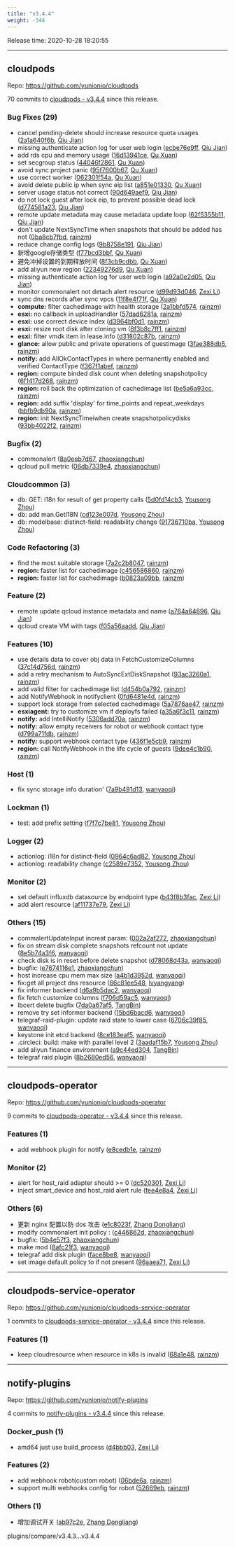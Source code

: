 ```yaml
---
title: "v3.4.4"
weight: -344
---
```


Release time: 2020-10-28 18:20:55

---
## cloudpods

Repo: https://github.com/yunionio/cloudpods

70 commits to [cloudpods - v3.4.4] since this release.

### Bug Fixes (29)
- cancel pending-delete should increase resource quota usages ([2a1a640f6b](https://github.com/yunionio/cloudpods/commit/2a1a640f6ba121c0c666cc94ffb6eaa56c2adbc0), [Qiu Jian](mailto:qiujian@yunionyun.com))
- missing authenticate action log for user web login ([ecbe76e9ff](https://github.com/yunionio/cloudpods/commit/ecbe76e9ff93ed63fd455efb6cd6161f7ef55246), [Qiu Jian](mailto:qiujian@yunionyun.com))
- add rds cpu and memory usage ([16d13941ce](https://github.com/yunionio/cloudpods/commit/16d13941cecea5ab47931fe6dd6a93554b4e7338), [Qu Xuan](mailto:quxuan@yunionyun.com))
- set secgroup status ([44046f2861](https://github.com/yunionio/cloudpods/commit/44046f286169a443c316140ca379940e5b82de1a), [Qu Xuan](mailto:quxuan@yunionyun.com))
- avoid sync project panic ([95f7600b67](https://github.com/yunionio/cloudpods/commit/95f7600b67588655006947a8c3608340f1ca1df8), [Qu Xuan](mailto:quxuan@yunionyun.com))
- use correct worker ([062301f54a](https://github.com/yunionio/cloudpods/commit/062301f54a99742f4044908464d2de5d33822a46), [Qu Xuan](mailto:quxuan@yunionyun.com))
- avoid delete public ip when sync eip list ([a851e01330](https://github.com/yunionio/cloudpods/commit/a851e01330e63c5ac94acddbae342642a772a4da), [Qu Xuan](mailto:quxuan@yunionyun.com))
- server usage status not correct ([90d649aef9](https://github.com/yunionio/cloudpods/commit/90d649aef91602b6a7b6a22755203260dccd3665), [Qiu Jian](mailto:qiujian@yunionyun.com))
- do not lock guest after lock eip, to prevent possible dead lock ([d774581a23](https://github.com/yunionio/cloudpods/commit/d774581a236a01b8064ad7ae87a3099d6f27082e), [Qiu Jian](mailto:qiujian@yunionyun.com))
- remote update metadata may cause metadata update loop ([62f5355b11](https://github.com/yunionio/cloudpods/commit/62f5355b11b8d807b6c1626728e7ad6bd38c30e1), [Qiu Jian](mailto:qiujian@yunionyun.com))
- don't update NextSyncTime when snapshots that should be added has not ([0ba8cb7fbd](https://github.com/yunionio/cloudpods/commit/0ba8cb7fbd543fc4e00e9cfec2a1ca91b41c619a), [rainzm](mailto:mjoycarry@gmail.com))
- reduce change config logs ([9b8758e191](https://github.com/yunionio/cloudpods/commit/9b8758e19126f7a443c5890d585f6a57d0ca9c47), [Qiu Jian](mailto:qiujian@yunionyun.com))
- 新增google存储类型 ([f77bcd3bbf](https://github.com/yunionio/cloudpods/commit/f77bcd3bbf59bc00f289e17b7a8294cd95610817), [Qu Xuan](mailto:quxuan@yunionyun.com))
- 避免冲掉设置的到期释放时间 ([8f3cb9cdbb](https://github.com/yunionio/cloudpods/commit/8f3cb9cdbb38e0aded203e73b5069271ac824404), [Qu Xuan](mailto:quxuan@yunionyun.com))
- add aliyun new region ([22349276d9](https://github.com/yunionio/cloudpods/commit/22349276d9f8fadbf15bb9140c0b234e025a67e2), [Qu Xuan](mailto:quxuan@yunionyun.com))
- missing authenticate action log for user web login ([a92a0e2d05](https://github.com/yunionio/cloudpods/commit/a92a0e2d050a65f4712e4d83bcc3a38329d0079a), [Qiu Jian](mailto:qiujian@yunionyun.com))
- monitor commonalert not detach alert resource ([d99d93d046](https://github.com/yunionio/cloudpods/commit/d99d93d04656b67879c1770b4dd0fa4715ced328), [Zexi Li](mailto:zexi.li@qq.com))
- sync dns records after sync vpcs ([11f8e4f71f](https://github.com/yunionio/cloudpods/commit/11f8e4f71fda3e132389b5ef4a670459b2f27f70), [Qu Xuan](mailto:quxuan@yunionyun.com))
- **compute:** filter cachedimage with health storage ([2a1bbfd574](https://github.com/yunionio/cloudpods/commit/2a1bbfd574faca6ceb8fc1320f5bdb54774300b0), [rainzm](mailto:mjoycarry@gmail.com))
- **esxi:** no callback in uploadHandler ([57dad6281a](https://github.com/yunionio/cloudpods/commit/57dad6281aa368b8a2f29407551dd6c0b26353dc), [rainzm](mailto:mjoycarry@gmail.com))
- **esxi:** use correct device index ([d3964bf0d1](https://github.com/yunionio/cloudpods/commit/d3964bf0d11562d0416fb4fe5c8ec0c672205e71), [rainzm](mailto:mjoycarry@gmail.com))
- **esxi:** resize root disk after cloning vm ([8f3b8c7ff1](https://github.com/yunionio/cloudpods/commit/8f3b8c7ff18504735f3938c722972005e921f59f), [rainzm](mailto:mjoycarry@gmail.com))
- **esxi:** filter vmdk item in lease.info ([d31802c87b](https://github.com/yunionio/cloudpods/commit/d31802c87b49f71afd9549a9c6d977ca56ad9ebc), [rainzm](mailto:mjoycarry@gmail.com))
- **glance:** allow public and private operations of guestimage ([3fae388db5](https://github.com/yunionio/cloudpods/commit/3fae388db50b45977624d18beb85e27fec04c356), [rainzm](mailto:mjoycarry@gmail.com))
- **notify:** add AllOkContactTypes in where permanently enabled and verified ContactType ([f367f1abef](https://github.com/yunionio/cloudpods/commit/f367f1abefbdc44888b3a04635995c3d84ec4d74), [rainzm](mailto:mjoycarry@gmail.com))
- **region:** compute binded disk count when deleting snapshotpolicy ([6f1417d268](https://github.com/yunionio/cloudpods/commit/6f1417d268fd4a87ed563089ea06cb2f4bd3f464), [rainzm](mailto:mjoycarry@gmail.com))
- **region:** roll back the optimization of cachedimage list ([be5a6a93cc](https://github.com/yunionio/cloudpods/commit/be5a6a93ccac459cb4cef87ea37850a7163cb170), [rainzm](mailto:mjoycarry@gmail.com))
- **region:** add suffix 'display' for time_points and repeat_weekdays ([bbfb9db90a](https://github.com/yunionio/cloudpods/commit/bbfb9db90aabeb286c912016f6b3cde17f53deff), [rainzm](mailto:mjoycarry@gmail.com))
- **region:** init NextSyncTimeiwhen create snapshotpolicydisks ([93bb4022f2](https://github.com/yunionio/cloudpods/commit/93bb4022f21b882b6b16f9e016cb09c95a68ce22), [rainzm](mailto:mjoycarry@gmail.com))

### Bugfix (2)
- commonalert ([8a0eeb7d67](https://github.com/yunionio/cloudpods/commit/8a0eeb7d67c03aca29d1977ea5bc3f3c8a43f597), [zhaoxiangchun](mailto:1422928955@qq.com))
- qcloud pull metric ([06db7339e4](https://github.com/yunionio/cloudpods/commit/06db7339e4674c30ddb495148da437b7417a1f51), [zhaoxiangchun](mailto:1422928955@qq.com))

### Cloudcommon (3)
- db: GET: i18n for result of get property calls ([5d0fd14cb3](https://github.com/yunionio/cloudpods/commit/5d0fd14cb3d4604b6504dcd8b04cc1d9cc743364), [Yousong Zhou](mailto:zhouyousong@yunionyun.com))
- db: add man.GetI18N ([cd123e007d](https://github.com/yunionio/cloudpods/commit/cd123e007d9075244e82c7a213f6b134a122a3b2), [Yousong Zhou](mailto:zhouyousong@yunionyun.com))
- db: modelbase: distinct-field: readability change ([91736710ba](https://github.com/yunionio/cloudpods/commit/91736710baf8705a551b666394803ccf8cab5f9b), [Yousong Zhou](mailto:zhouyousong@yunionyun.com))

### Code Refactoring (3)
- find the most suitable storage ([7a2c2b8047](https://github.com/yunionio/cloudpods/commit/7a2c2b80477e9515736a424fba3378e7cd8972bc), [rainzm](mailto:mjoycarry@gmail.com))
- **region:** faster list for cachedimage ([c456586860](https://github.com/yunionio/cloudpods/commit/c45658686004ae1c63b33d1b8fb09d107234a214), [rainzm](mailto:mjoycarry@gmail.com))
- **region:** faster list for cachedimage ([b0823a09bb](https://github.com/yunionio/cloudpods/commit/b0823a09bb841fb9115025b5248567d39e1c06c9), [rainzm](mailto:mjoycarry@gmail.com))

### Feature (2)
- remote update qcloud instance metadata and name ([a764a64696](https://github.com/yunionio/cloudpods/commit/a764a6469630e334c12f3e334c37b12a49dc5fcb), [Qiu Jian](mailto:qiujian@yunionyun.com))
- qcloud create VM with tags ([f05a56aadd](https://github.com/yunionio/cloudpods/commit/f05a56aadd0dd4bdb956e9bea3a5b4c6492d19cc), [Qiu Jian](mailto:qiujian@yunionyun.com))

### Features (10)
- use details data to cover obj data in FetchCustomizeColumns ([37c14d756d](https://github.com/yunionio/cloudpods/commit/37c14d756d7303183f58376cb22aee8dfa94a653), [rainzm](mailto:mjoycarry@gmail.com))
- add a retry mechanism to AutoSyncExtDiskSnapshot ([93ac3260a1](https://github.com/yunionio/cloudpods/commit/93ac3260a1068c125a6775f5164b863ef1db58aa), [rainzm](mailto:mjoycarry@gmail.com))
- add valid filter for cachedimage list ([d454b0a792](https://github.com/yunionio/cloudpods/commit/d454b0a79283c1db29453386777dfd232a639195), [rainzm](mailto:mjoycarry@gmail.com))
- add NotifyWebhook in notifyclient ([0fd6481e4d](https://github.com/yunionio/cloudpods/commit/0fd6481e4d64d253762f5233862a4c19849ad7cb), [rainzm](mailto:mjoycarry@gmail.com))
- support lock storage from selected cachedimage ([5a7876ae47](https://github.com/yunionio/cloudpods/commit/5a7876ae47e1c29d840a2390a12755f67c5fdf43), [rainzm](mailto:mjoycarry@gmail.com))
- **esxiagent:** try to customize vm if deployfs failed ([a35a6f3c11](https://github.com/yunionio/cloudpods/commit/a35a6f3c11fd014761ed2448ffe927949943ad01), [rainzm](mailto:mjoycarry@gmail.com))
- **notify:** add IntelliNotify ([5306add70a](https://github.com/yunionio/cloudpods/commit/5306add70a613ff1733ac2557d55666c7db06daa), [rainzm](mailto:mjoycarry@gmail.com))
- **notify:** allow empty receivers for robot or webhook contact type ([d799a71fdb](https://github.com/yunionio/cloudpods/commit/d799a71fdbe7b949929a6f36fa618f942a79fe0d), [rainzm](mailto:mjoycarry@gmail.com))
- **notify:** support webhook contact type ([436f1e5cb9](https://github.com/yunionio/cloudpods/commit/436f1e5cb94a8473eeeb73c66f4e286bd9f349fd), [rainzm](mailto:mjoycarry@gmail.com))
- **region:** call NotifyWebhook in the life cycle of guests ([9dee4c1b90](https://github.com/yunionio/cloudpods/commit/9dee4c1b907ad131dc021c9303859db2f755d0e1), [rainzm](mailto:mjoycarry@gmail.com))

### Host (1)
- fix sync storage info duration' ([7a9b491d13](https://github.com/yunionio/cloudpods/commit/7a9b491d134281287917258ed0cd8f506d1666e5), [wanyaoqi](mailto:wanyaoqi@yunionyun.com))

### Lockman (1)
- test: add prefix setting ([f7f7c7be81](https://github.com/yunionio/cloudpods/commit/f7f7c7be81145dcf6db712aaa06b88d76a31cfa0), [Yousong Zhou](mailto:zhouyousong@yunionyun.com))

### Logger (2)
- actionlog: i18n for distinct-field ([0964c6ad82](https://github.com/yunionio/cloudpods/commit/0964c6ad82865f001a77f323f196916a7a8335ae), [Yousong Zhou](mailto:zhouyousong@yunionyun.com))
- actionlog: readability change ([c2589e7352](https://github.com/yunionio/cloudpods/commit/c2589e7352fdb5b1f34a754a5d2f04af97bb88c8), [Yousong Zhou](mailto:zhouyousong@yunionyun.com))

### Monitor (2)
- set default influxdb datasource by endpoint type ([b43f8b3fac](https://github.com/yunionio/cloudpods/commit/b43f8b3fac7b996f0ec72d2d1e8dac24a66e80a0), [Zexi Li](mailto:zexi.li@qq.com))
- add alert resource ([af11737e79](https://github.com/yunionio/cloudpods/commit/af11737e79fac7fea2d069c9e7f0659ff137ec24), [Zexi Li](mailto:zexi.li@qq.com))

### Others (15)
- commalertUpdateInput increat param: ([002a2af272](https://github.com/yunionio/cloudpods/commit/002a2af2729a7574ed8e74d1277aa7fbf9a72868), [zhaoxiangchun](mailto:1422928955@qq.com))
- fix on stream disk complete snapshots refcount not update ([8e5b74a3f6](https://github.com/yunionio/cloudpods/commit/8e5b74a3f6ec4c8ce9444a7ed7a0e29c035e6f4b), [wanyaoqi](mailto:wanyaoqi@yunionyun.com))
- check disk is in reset before delete snapshot ([d78068d43a](https://github.com/yunionio/cloudpods/commit/d78068d43a4cd0d81cfaa5bc9afd86135c51f43a), [wanyaoqi](mailto:wanyaoqi@yunionyun.com))
- bugfix: ([e7674116e1](https://github.com/yunionio/cloudpods/commit/e7674116e19a9edaea9e526b865c5e21a01e7360), [zhaoxiangchun](mailto:1422928955@qq.com))
- host increase cpu mem max size ([a4b1d3952d](https://github.com/yunionio/cloudpods/commit/a4b1d3952da3f30caea8574b218038f8b94365ef), [wanyaoqi](mailto:wanyaoqi@yunionyun.com))
- fix:get all project dns resource ([66c81ee548](https://github.com/yunionio/cloudpods/commit/66c81ee54858a89a928224741cdb7c78e194ba49), [lvyangyang](mailto:lvyangyang@yunion.cn))
- fix informer backend ([d6a9b5dac2](https://github.com/yunionio/cloudpods/commit/d6a9b5dac2f919a7ff8e7c9703b25cf19f555071), [wanyaoqi](mailto:wanyaoqi@yunionyun.com))
- fix fetch customize columns ([f706d59ac5](https://github.com/yunionio/cloudpods/commit/f706d59ac5aa9040ecb112de8aaea66630596630), [wanyaoqi](mailto:wanyaoqi@yunionyun.com))
- lbcert delete bugfix ([7da0a67af5](https://github.com/yunionio/cloudpods/commit/7da0a67af58a4ac06d813331780b36cc9bce5fd3), [TangBin](mailto:tangbin@yunion.cn))
- remove try set informer backend ([15bd6bacd6](https://github.com/yunionio/cloudpods/commit/15bd6bacd6732cf39ebb235a84ebc9fbe2843972), [wanyaoqi](mailto:wanyaoqi@yunionyun.com))
- telegraf-raid-plugin: update raid state to lower case ([6706c39f85](https://github.com/yunionio/cloudpods/commit/6706c39f85687d243e5a4a7a28beebd9dcd1838c), [wanyaoqi](mailto:wanyaoqi@yunionyun.com))
- keystone init etcd backend ([8ce183eaf5](https://github.com/yunionio/cloudpods/commit/8ce183eaf599dbafc05a911e4506f70093e845fc), [wanyaoqi](mailto:wanyaoqi@yunionyun.com))
- .circleci: build: make with parallel level 2 ([3aadaf15b7](https://github.com/yunionio/cloudpods/commit/3aadaf15b7df28c2aec5efbd148822675f2d6d55), [Yousong Zhou](mailto:zhouyousong@yunionyun.com))
- add aliyun finance environment ([a9c44ed304](https://github.com/yunionio/cloudpods/commit/a9c44ed3049143b737404a9ae8329050a831adc3), [TangBin](mailto:tangbin@yunion.cn))
- telegraf raid plugin ([8b2680ed56](https://github.com/yunionio/cloudpods/commit/8b2680ed563633a5404fa5d9b4dcc5a18e8b1d14), [wanyaoqi](mailto:wanyaoqi@yunionyun.com))

[cloudpods - v3.4.4]: https://github.com/yunionio/cloudpods/compare/v3.4.3...v3.4.4
---
## cloudpods-operator

Repo: https://github.com/yunionio/cloudpods-operator

9 commits to [cloudpods-operator - v3.4.4] since this release.

### Features (1)
- add webhook plugin for notify ([e8cedb1e](https://github.com/yunionio/cloudpods-operator/commit/e8cedb1ebd2c86a0661f9cf593a20d3588e15690), [rainzm](mailto:mjoycarry@gmail.com))

### Monitor (2)
- alert for host_raid adapter should >= 0 ([dc520301](https://github.com/yunionio/cloudpods-operator/commit/dc520301725c4e207f29e2b744b8288d62a31b7e), [Zexi Li](mailto:zexi.li@qq.com))
- inject smart_device and host_raid alert rule ([fee4e8a4](https://github.com/yunionio/cloudpods-operator/commit/fee4e8a4d6e6df2d8700be620101ce23531ef1da), [Zexi Li](mailto:zexi.li@qq.com))

### Others (6)
- 更新 nginx 配置以防 dos 攻击 ([e1c8023f](https://github.com/yunionio/cloudpods-operator/commit/e1c8023f9a7e45672eada68c2161a0bd08a994b7), [Zhang Dongliang](mailto:zhangdongliang@yunion.cn))
- modify commonalert init policy : ([c446862d](https://github.com/yunionio/cloudpods-operator/commit/c446862d7add2475ea14a133f215db5bcb71457e), [zhaoxiangchun](mailto:1422928955@qq.com))
- bugfix: ([5b4e57f3](https://github.com/yunionio/cloudpods-operator/commit/5b4e57f375962922a9ae88e7868015f445b0c3ed), [zhaoxiangchun](mailto:1422928955@qq.com))
- make mod ([8afc21f3](https://github.com/yunionio/cloudpods-operator/commit/8afc21f3d8aaf752a3650b69d2fd6b5c94a58707), [wanyaoqi](mailto:wanyaoqi@yunionyun.com))
- telegraf add disk plugin ([face8be8](https://github.com/yunionio/cloudpods-operator/commit/face8be831824adae1ed63d2b745729bac76e25c), [wanyaoqi](mailto:wanyaoqi@yunionyun.com))
- set image default policy to if not present ([96aaea71](https://github.com/yunionio/cloudpods-operator/commit/96aaea711dad5ab304061977b5c4d61a94f53063), [Zexi Li](mailto:zexi.li@qq.com))

[cloudpods-operator - v3.4.4]: https://github.com/yunionio/cloudpods-operator/compare/v3.4.3...v3.4.4
---
## cloudpods-service-operator

Repo: https://github.com/yunionio/cloudpods-service-operator

1 commits to [cloudpods-service-operator - v3.4.4] since this release.

### Features (1)
- keep cloudresource when resource in k8s is invalid ([68a1e48](https://github.com/yunionio/cloudpods-service-operator/commit/68a1e4826486d5d3efc23b083f4ff7e06535768a), [rainzm](mailto:mjoycarry@gmail.com))

[cloudpods-service-operator - v3.4.4]: https://github.com/yunionio/cloudpods-service-operator/compare/v3.4.3...v3.4.4
---
## notify-plugins

Repo: https://github.com/yunionio/notify-plugins

4 commits to [notify-plugins - v3.4.4] since this release.

### Docker_push (1)
- amd64 just use build_process ([d4bbb03](https://github.com/yunionio/notify-plugins/commit/d4bbb03853d2317bcb442a8da0f3ef168de931c5), [Zexi Li](mailto:zexi.li@qq.com))

### Features (2)
- add webhook robot(custom robot) ([06bde6a](https://github.com/yunionio/notify-plugins/commit/06bde6a56d2781c83b4ff8981ce4cd5498c99ca7), [rainzm](mailto:mjoycarry@gmail.com))
- support multi webhooks config for robot ([52669eb](https://github.com/yunionio/notify-plugins/commit/52669eb7e4e132c4fcb0e216529f8adbec5bbe15), [rainzm](mailto:mjoycarry@gmail.com))

### Others (1)
- 增加调试开关 ([ab97c2e](https://github.com/yunionio/notify-plugins/commit/ab97c2ed859beb25e645c573abbd0d81e21f041f), [Zhang Dongliang](mailto:zhangdongliang@yunion.cn))

[notify-plugins - v3.4.4]: https://github.com/yunionio/notify-plugins/compare/v3.4.3...v3.4.4
plugins/compare/v3.4.3...v3.4.4
